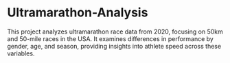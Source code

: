# Ultramarathon-Analysis
This project analyzes ultramarathon race data from 2020, focusing on 50km and 50-mile races in the USA. It examines differences in performance by gender, age, and season, providing insights into athlete speed across these variables.
